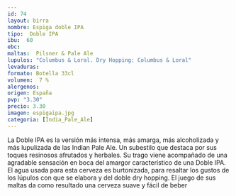 ```yaml
--- 
id: 74
layout: birra
nombre: Espiga doble IPA
tipo:  Doble IPA
ibu:  60
ebc:
maltas:  Pilsner & Pale Ale
lupulos: "Columbus & Loral. Dry Hopping: Columbus & Loral"
levaduras: 
formato: Botella 33cl
volumen:  7 %
alergenos: 
origen: España
pvp: "3.30"
precio: 3.30
imagen: espigaipa.jpg
categoria: [India_Pale_Ale]
---
```

La Doble IPA es la versión más intensa, más amarga, más alcoholizada y más lupulizada de las Indian Pale Ale. Un subestilo que destaca por sus toques resinosos afrutados y herbales. Su trago viene acompañado de una agradable sensación en boca del amargor característico de una Doble IPA. El agua usada para esta cerveza es burtonizada, para resaltar los gustos de los lúpulos con que se elabora y del doble dry hopping. El juego de sus maltas da como resultado una cerveza suave y fácil de beber















